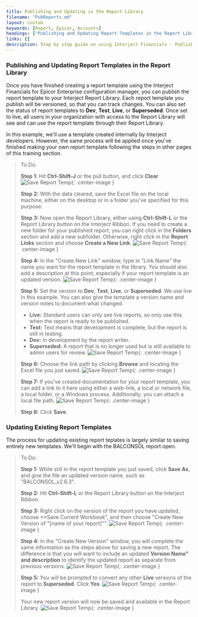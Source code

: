 ```yaml
---
title: Publishing and Updating in the Report Library
filename: "PubReports.md"
layout: custom
keywords: [Report, Epicor, Accounts]
headings: ["Publishing and Updating Report Templates in the Report Library", "Updating Existing Report Templates"]
links: []
description: Step by step guide on using Interject Financials - Publishing Epicor Enterprise financial report templates.
---
```


### Publishing and Updating Report Templates in the Report Library

Once you have finished creating a report template using the Interject Financials for Epicor Enterprise configuration manager, you can publish the report template to your Interject Report Library. Each report template you publish will be versioned, so that you can track changes. You can also set the status of report templates to **Dev**, **Test**, **Live**, or **Superseded**. Once set to live, all users in your organization with access to the Report Library will see and can use the report template through their Report Library.

In this example, we'll use a template created internally by Interject developers. However, the same process will be applied once you've finished making your own report template following the steps in other pages of this training section.


> To Do:
>
> **Step 1:** Hit **Ctrl-Shift-J** or the pull button, and click **Clear**
> ![Save Report Temp](/images/Financials-TemplateSave/ReportSave1.png){: .center-image }
>
> **Step 2:** With the data cleared, save the Excel file on the local machine, either on the desktop or in a folder you've specified for this purpose.
>
> **Step 3:** Now open the Report Library, either using **Ctrl-Shift-L** or the Report Library button on the Interject Ribbon. If you need to create a new folder for your published report, you can right click in the **Folders** section and add a new subfolder. Otherwise, right click in the **Report Links** section and choose **Create a New Link**.
> ![Save Report Temp](/images/Financials-TemplateSave/ReportSave2.png){: .center-image }
>
> **Step 4:** In the "Create New Link" window, type in "Link Name" the name you want for the report template in the library. You should also add a description at this point, especially if your report template is an updated version.
> ![Save Report Temp](/images/Financials-TemplateSave/ReportSave3.png){: .center-image }
>
> **Step 5:** Set the version to **Dev**, **Test**, **Live**, or **Superseded**. We use live in this example. You can also give the template a version name and version notes to document what changed. 
> - **Live:** Standard users can only see live reports, so only use this when the report is ready to be published.
> - **Test:** Test means that development is complete, but the report is still in testing.
> - **Dev:** In development by the report writer.
> - **Superseded:** A report that is no longer used but is still available to admin users for review.
> ![Save Report Temp](/images/Financials-TemplateSave/ReportSave4.png){: .center-image }
>
> **Step 6:** Choose the link path by clicking **Browse** and locating the Excel file you just saved.
> ![Save Report Temp](/images/Financials-TemplateSave/ReportSave5.png){: .center-image }
>
> **Step 7:** If you've created documentation for your report template, you can add a link to it here using either a web-link, a local or network file, a local folder, or a Windows process. Additionally, you can attach a local file path.
> ![Save Report Temp](/images/Financials-TemplateSave/ReportSave6.png){: .center-image }
>
> **Step 8:** Click **Save**.
>

### Updating Existing Report Templates

The process for updating existing report teplates is largely similar to saving entirely new templates. We'll begin with the BALCONSOL report open.

> To Do:
>
> **Step 1:** While still in the report template you just saved, click **Save As**, and give the file an updated version name, such as "BALCONSOL_v2.6.3".
>
> **Step 2:** Hit **Ctrl-Shift-L** or the Report Library button on the Interject Ribbon.
>
> **Step 3:** Right click on the version of the report you have updated, choose **Save Current Workbook", and then choose "Create New Version of "\[name of your report\]"".
> ![Save Report Temp](/images/Financials-TemplateUpdate/UpdateReport1.png){: .center-image }
>
> **Step 4:** In the "Create New Version" window, you will complete the same information as the steps above for saving a new report. The difference is that you will want to include an updated **Version Name" and description** to identify the updated report as separate from previous versions.
> ![Save Report Temp](/images/Financials-TemplateUpdate/UpdateReport2.png){: .center-image }
>
> **Step 5:** You will be prompted to convert any other **Live** versions of the report to **Superseded**. Click **Yes**.
> ![Save Report Temp](/images/Financials-TemplateUpdate/UpdateReport3.png){: .center-image }
>
> Your new report version will now be saved and available in the Report Library.
> ![Save Report Temp](/images/Financials-TemplateUpdate/UpdateReport4.png){: .center-image }

